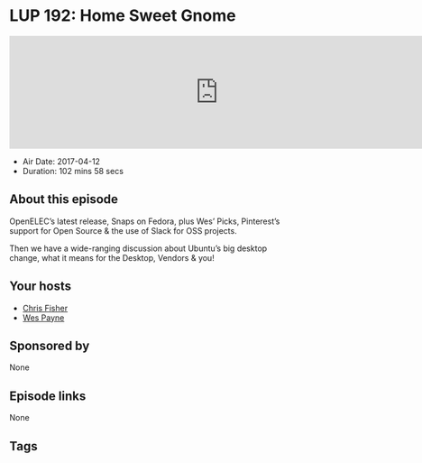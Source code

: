 # LUP 192: Home Sweet Gnome

<iframe src="https://player.fireside.fm/v2/RUkczH-V+iOKBEoZa?theme=dark" width="740" height="200" frameborder="0" scrolling="no"></iframe>

* Air Date: 2017-04-12
* Duration: 102 mins 58 secs

## About this episode

OpenELEC’s latest release, Snaps on Fedora, plus Wes’ Picks, Pinterest’s support for Open Source & the use of Slack for OSS projects.

Then we have a wide-ranging discussion about Ubuntu’s big desktop change, what it means for the Desktop, Vendors & you!

## Your hosts
* [Chris Fisher](https://linuxunplugged.com/hosts/chrislas)
* [Wes Payne](https://linuxunplugged.com/hosts/wes)

## Sponsored by

None



## Episode links

None



## Tags

